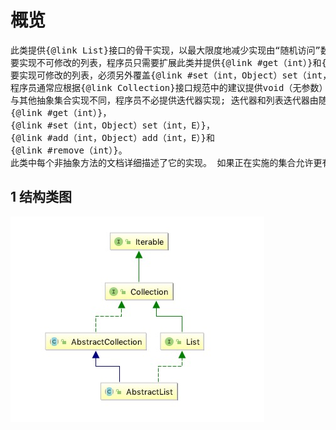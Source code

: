 # 概览

<pre>
此类提供{@link List}接口的骨干实现，以最大限度地减少实现由“随机访问”数据存储（例如数组）支持的此接口所需的工作量。对于顺序访问数据（例如链接列表），应优先使用{@link AbstractSequentialList}，而不是此类。
要实现不可修改的列表，程序员只需要扩展此类并提供{@link #get（int）}和{@link List＃size（）size（）}方法的实现。
要实现可修改的列表，必须另外覆盖{@link #set（int，Object）set（int，E）}方法（否则会抛出{@code UnsupportedOperationException}）。如果列表是可变大小的，则程序员必须另外覆盖{@link #add（int，Object）add（int，E）}和{@link #remove（int）}方法。
程序员通常应根据{@link Collection}接口规范中的建议提供void（无参数）和集合构造函数。
与其他抽象集合实现不同，程序员不必提供迭代器实现; 迭代器和列表迭代器由随机访问接口实现，方法：
{@link #get（int）}，
{@link #set（int，Object）set（int，E）}，
{@link #add（int，Object）add（int，E）}和
{@link #remove（int）}。
此类中每个非抽象方法的文档详细描述了它的实现。 如果正在实施的集合允许更有效的实现，则可以覆盖这些方法中的每一个。
</pre>

## 1 结构类图

![abstractList](images/abstractList.jpg)